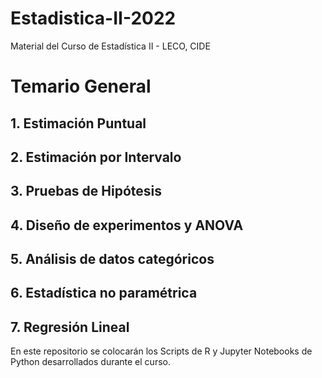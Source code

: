 # Estadistica-II-2022
Material del Curso de Estadística II - LECO, CIDE

# Temario General

## 1. Estimación Puntual

## 2. Estimación por Intervalo

## 3. Pruebas de Hipótesis

## 4. Diseño de experimentos y ANOVA

## 5. Análisis de datos categóricos

## 6. Estadística no paramétrica

## 7. Regresión Lineal

En este repositorio se colocarán los Scripts de R y Jupyter Notebooks de Python desarrollados durante el curso.